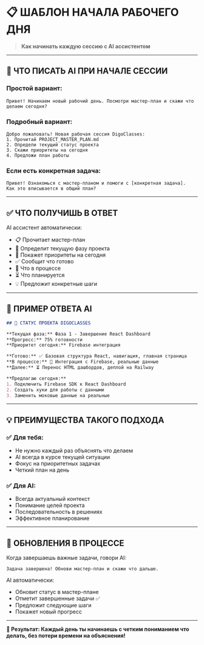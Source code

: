 # 📋 ШАБЛОН НАЧАЛА РАБОЧЕГО ДНЯ

> **Как начинать каждую сессию с AI ассистентом**

---

## 🚀 ЧТО ПИСАТЬ AI ПРИ НАЧАЛЕ СЕССИИ

### **Простой вариант:**
```
Привет! Начинаем новый рабочий день. Посмотри мастер-план и скажи что делаем сегодня?
```

### **Подробный вариант:**
```
Добро пожаловать! Новая рабочая сессия DigoClasses:
1. Прочитай PROJECT_MASTER_PLAN.md
2. Определи текущий статус проекта
3. Скажи приоритеты на сегодня
4. Предложи план работы
```

### **Если есть конкретная задача:**
```
Привет! Ознакомься с мастер-планом и помоги с [конкретная задача]. 
Как это вписывается в общий план?
```

---

## ✅ ЧТО ПОЛУЧИШЬ В ОТВЕТ

AI ассистент автоматически:
- 📋 Прочитает мастер-план
- 🎯 Определит текущую фазу проекта
- 🔴 Покажет приоритеты на сегодня
- ✅ Сообщит что готово
- 🔄 Что в процессе
- ⏳ Что планируется
- 💡 Предложит конкретные шаги

---

## 🎯 ПРИМЕР ОТВЕТА AI

```markdown
## 🚀 СТАТУС ПРОЕКТА DIGOCLASSES

**Текущая фаза:** Фаза 1 - Завершение React Dashboard
**Прогресс:** 75% готовности
**Приоритет сегодня:** Firebase интеграция

**Готово:** ✅ Базовая структура React, навигация, главная страница
**В процессе:** 🔄 Интеграция с Firebase, реальные данные
**Далее:** ⏳ Перенос HTML дашбордов, деплой на Railway

**Предлагаю сегодня:**
1. Подключить Firebase SDK к React Dashboard
2. Создать хуки для работы с данными
3. Заменить моковые данные на реальные
```

---

## 💡 ПРЕИМУЩЕСТВА ТАКОГО ПОДХОДА

### **✅ Для тебя:**
- Не нужно каждый раз объяснять что делаем
- AI всегда в курсе текущей ситуации
- Фокус на приоритетных задачах
- Четкий план на день

### **✅ Для AI:**
- Всегда актуальный контекст
- Понимание целей проекта
- Последовательность в решениях
- Эффективное планирование

---

## 🔄 ОБНОВЛЕНИЯ В ПРОЦЕССЕ

Когда завершаешь важные задачи, говори AI:
```
Задача завершена! Обнови мастер-план и скажи что дальше.
```

AI автоматически:
- Обновит статус в мастер-плане
- Отметит завершенные задачи ✅
- Предложит следующие шаги
- Покажет новый прогресс

---

**🎉 Результат: Каждый день ты начинаешь с четким пониманием что делать, без потери времени на объяснения!** 